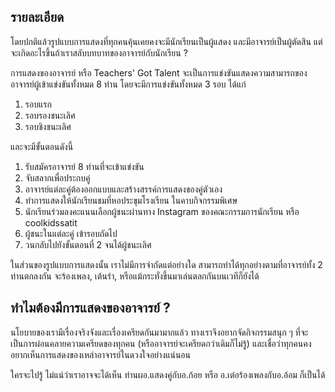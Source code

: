 ## รายละเอียด
โดยปกติแล้วรูปแบบการแสดงที่ทุกคนคุ้นเคยคงจะมีนักเรียนเป็นผู้แสดง และมีอาจารย์เป็นผู้ตัดสิน แต่จะเกิดอะไรขึ้นถ้าเราสลับบทบาทของอาจารย์กับนักเรียน ?

การแสดงของอาจารย์ หรือ Teachers' Got Talent จะเป็นการแข่งขันแสดงความสามารถของอาจารย์ผู้เข้าแข่งขันทั้งหมด 8 ท่าน โดยจะมีการแข่งขันทั้งหมด 3 รอบ ได้แก่

1. รอบแรก
2. รอบรองชนะเลิศ
3. รอบชิงชนะเลิศ

และจะมีขั้นตอนดังนี้

1. รับสมัครอาจารย์ 8 ท่านที่จะเข้าแข่งขัน
2. จับสลากเพื่อประกบคู่
3. อาจารย์แต่ละคู่ต้องออกแบบและสร้างสรรค์การแสดงของคู่ตัวเอง
4. ทำการแสดงให้นักเรียนชมที่หอประขุมโรงเรียน ในคาบกิจกรรมพิเศษ
5. นักเรียนร่วมลงคะแนนเลือกผู้ชนะผ่านทาง Instagram ของคณะกรรมการนักเรียน หรือ coolkidssatit
6. ผู้ชนะในแต่ละคู่ เข้ารอบถัดไป
7. วนกลับไปยังขั้นตอนที่ 2 จนได้ผู้ชนะเลิศ

ในส่วนของรูปแบบการแสดงนั้น เราไม่มีการจำกัดแต่อย่างใด สามารถทำได้ทุกอย่างตามที่อาจารย์ทั้ง 2 ท่านตกลงกัน จะร้องเพลง, เต้นรำ, หรือแม้กระทั่งขึ้นมาเล่นตลกกันบนเวทีก็ยังได้

## ทำไมต้องมีการแสดงของอาจารย์ ?

นโยบายของเรามีเรื่องจริงจังและเรื่องเครียดกันมามากแล้ว ทางเราจึงอยากจัดกิจกรรมสนุก ๆ ที่จะเป็นการผ่อนคลายความเครียดของทุกคน (หรืออาจารย์จะเครียดกว่าเดิมก็ไม่รู้) และเชื่อว่าทุกคนคงอยากเห็นการแสดงของเหล่าอาจารย์ในดวงใจอย่างแน่นอน

ใครจะไปรู้ ไม่แน่ว่าเราอาจจะได้เห็น ท่านผอ.แสดงคู่กับอ.ก้อย หรือ อ.เต๋อร้องเพลงกับอ.อ้อม ก็เป็นได้
<!--stackedit_data:
eyJoaXN0b3J5IjpbLTEwNzkyMzExNjUsLTg4OTYyNjI1NF19
-->